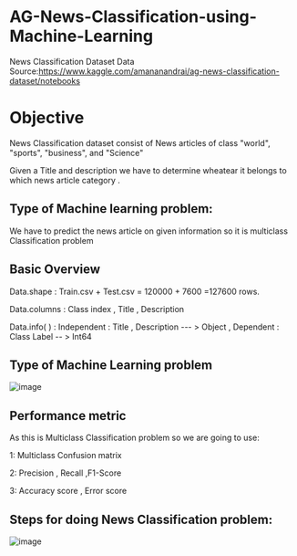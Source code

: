# AG-News-Classification-using-Machine-Learning
News Classification Dataset
Data Source:https://www.kaggle.com/amananandrai/ag-news-classification-dataset/notebooks

# Objective 

News Classification dataset consist of News articles of class "world", "sports", "business", and "Science"

Given a Title and description we have to determine wheatear it belongs to which news article category .

## Type of Machine learning problem:

We have to predict the news article on given information so it is multiclass Classification problem




## Basic Overview

Data.shape : Train.csv + Test.csv = 120000 + 7600 =127600 rows.

Data.columns : Class index , Title , Description

Data.info( ) : Independent : Title , Description --- > Object  , Dependent : Class Label -- >  Int64

## Type of Machine Learning problem

![image](https://user-images.githubusercontent.com/61958476/109811522-f683e900-7c50-11eb-8293-bc2a0e345cee.png)


## Performance metric 

As this is Multiclass Classification problem so we are going to use:

1: Multiclass Confusion matrix

2: Precision , Recall ,F1-Score

3: Accuracy score , Error score

## Steps for doing News Classification problem:

![image](https://user-images.githubusercontent.com/61958476/109811703-321eb300-7c51-11eb-9768-f76a01d44097.png)



